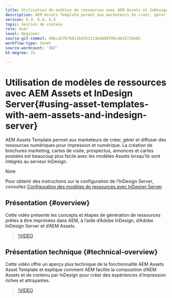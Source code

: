 ```yaml
---
title: Utilisation de modèles de ressources avec AEM Assets et InDesign Server
description: AEM Assets Template permet aux marketeurs de créer, gérer et diffuser des ressources numériques pour impression et numérique. La création de brochures marketing, cartes de visite, prospectus, annonces et cartes postales est beaucoup plus facile avec les modèles Assets lorsqu’ils sont intégrés au serveur InDesign.
version: 6.3, 6.4, 6.5
topic: Gestion de contenu
role: User
level: Beginner
source-git-commit: b0bca57676813bd353213b4808f99c463272de85
workflow-type: tm+mt
source-wordcount: '167'
ht-degree: 1%

---
```



# Utilisation de modèles de ressources avec AEM Assets et InDesign Server{#using-asset-templates-with-aem-assets-and-indesign-server}

AEM Assets Template permet aux marketeurs de créer, gérer et diffuser des ressources numériques pour impression et numérique. La création de brochures marketing, cartes de visite, prospectus, annonces et cartes postales est beaucoup plus facile avec les modèles Assets lorsqu’ils sont intégrés au serveur InDesign.

>[!NOTE]
>
>Pour obtenir des instructions sur la configuration de l’InDesign Server, consultez [Configuration des modèles de ressources avec InDesign Server](asset-templates-technical-video-setup.md).

## Présentation {#overview}

Cette vidéo présente les concepts et étapes de génération de ressources prêtes à être imprimées dans AEM, à l’aide d’Adobe InDesign, d’Adobe InDesign Server et d’AEM Assets.

>[!VIDEO](https://video.tv.adobe.com/v/25170?quality=12&learn=on)

## Présentation technique {#technical-overview}

Cette vidéo offre un aperçu plus technique de la fonctionnalité AEM Assets Asset Template et explique comment AEM facilite la composition d’AEM Assets et de contenu par InDesign pour créer des expériences d’impression riches et attrayantes.

>[!VIDEO](https://video.tv.adobe.com/v/17071/?quality=9&learn=on)